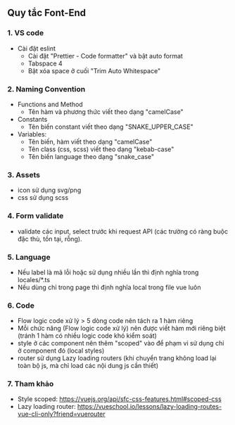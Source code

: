 ## Quy tắc Font-End
### 1. VS code
 - Cài đặt eslint
     - Cài đặt "Prettier - Code formatter" và bật auto format
     - Tabspace 4
     - Bật xóa space ở cuối "Trim Auto Whitespace"

### 2. Naming Convention
 - Functions and Method    
      - Tên hàm và phương thức viết theo dạng "camelCase"
 - Constants
      - Tên biến constant viết theo dạng "SNAKE_UPPER_CASE"
 - Variables:
      - Tên biến, hàm viết theo dạng "camelCase"
      - Tên class (css, scss) viết theo dạng "kebab-case"
      - Tên biến language theo dạng "snake_case"

### 3. Assets
 - icon sử dụng svg/png
 - css sử dụng scss

### 4. Form validate
 - validate các input, select trước khi request API (các trường có ràng buộc đặc thù, tồn tại, rỗng).
 
### 5. Language
 -  Nếu label là mã lỗi hoặc sử dụng nhiều lần thì định nghĩa trong locales/*.ts 
 -  Nếu dùng chỉ trong page thì định nghĩa local trong file vue luôn

### 6. Code
 - Flow logic code xử lý > 5 dòng code nên tách ra 1 hàm riêng
 - Mỗi chức năng (Flow logic code xử lý) nên được viết hàm mới riêng biệt (tránh 1 hàm có nhiều logic code khó kiểm soát)
 - style ở các component nên thêm "scoped" vào để phạm vi sử dụng chỉ ở component đó (local styles)
 - router sử dụng Lazy loading routers (khi chuyển trang không load lại toàn bộ js, mà chỉ load các nội dung js cần thiết)

### 7. Tham khảo
 - Style scoped: https://vuejs.org/api/sfc-css-features.html#scoped-css
 - Lazy loading router: https://vueschool.io/lessons/lazy-loading-routes-vue-cli-only?friend=vuerouter